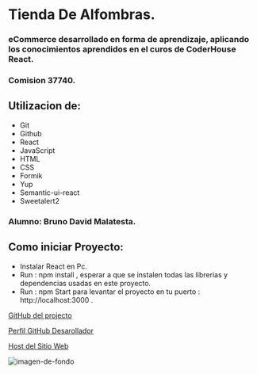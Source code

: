 # Tienda De Alfombras.
### eCommerce desarrollado en forma de aprendizaje, aplicando los conocimientos aprendidos en el curos de CoderHouse React. 
### Comision 37740.
## Utilizacion de:
* Git
* Github
* React
* JavaScript
* HTML
* CSS
* Formik
* Yup
* Semantic-ui-react
* Sweetalert2
### Alumno: Bruno David Malatesta.

## Como iniciar Proyecto:
* Instalar React en Pc.
* Run : npm install , esperar a que se instalen todas las librerias y dependencias usadas en este proyecto.
* Run : npm Start para levantar el proyecto en tu puerto :  http://localhost:3000 . 

[GitHub del projecto](https://github.com/BrunoMalatesta/Tienda-Alfombras-Bruno-Malatesta)

[Perfil GitHub Desarollador](https://github.com/BrunoMalatesta)

[Host del Sitio Web](https://katzerugs.netlify.app/)

![imagen-de-fondo](https://www.cinepremiere.com.mx/wp-content/uploads/2020/06/Elmo-en-llamas.gif)
